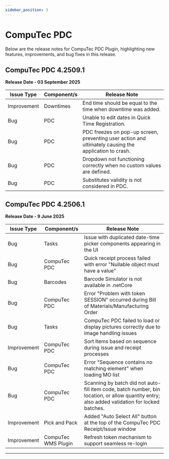 ```yaml
---
sidebar_position: 3
---
```


# CompuTec PDC

Below are the release notes for CompuTec PDC Plugin, highlighting new features, improvements, and bug fixes in this release.

## CompuTec PDC 4.2509.1

**Release Date - 03 September 2025**

| Issue Type | Component/s | Release Note |
| --- | --- | --- |
| Improvement | Downtimes | End time should be equal to the time when downtime was added.
| Bug | PDC |  Unable to edit dates in Quick Time Registration. |
| Bug | PDC | PDC freezes on pop-up screen, preventing user action and ultimately causing the application to crash. |
| Bug | PDC | Dropdown not functioning correctly when no custom values are defined. |
| Bug | PDC | Substitutes validity is not considered in PDC. |

## CompuTec PDC 4.2506.1

**Release Date - 9 June 2025**

| Issue Type | Component/s | Release Note |
| --- | --- | --- |
| Bug | Tasks | Issue with duplicated date-time picker components appearing in the UI |
| Bug | CompuTec PDC | Quick receipt process failed with error "Nullable object must have a value"  |
| Bug | Barcodes | Barcode Simulator is not available in .netCore |
| Bug | CompuTec PDC |  Error "Problem with token SESSION" occurred during Bill of Materials/Manufacturing Order |
| Bug | Tasks | CompuTec PDC failed to load or display pictures correctly due to image handling issues |
| Improvement | CompuTec PDC | Sort Items based on sequence during issue and receipt processes |
| Bug | CompuTec PDC | Error "Sequence contains no matching element" when loading MO list |
| Bug | CompuTec PDC | Scanning by batch did not auto-fill item code, batch number, bin location, or allow quantity entry; also added validation for locked batches. |
| Improvement | Pick and Pack | Added "Auto Select All" button at the top of the CompuTec PDC Receipt/Issue window |
| Improvement | CompuTec WMS Plugin |  Refresh token mechanism to support seamless re-login |

---
